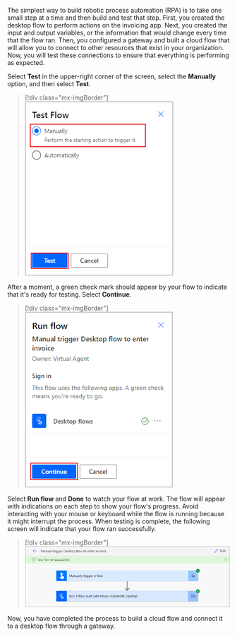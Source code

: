 The simplest way to build robotic process automation (RPA) is to take one small step at a time and then build and test that step. First, you created the desktop flow to perform actions on the invoicing app. Next, you created the input and output variables, or the information that would change every time that the flow ran. Then, you configured a gateway and built a cloud flow that will allow you to connect to other resources that exist in your organization. Now, you will test these connections to ensure that everything is performing as expected.

Select **Test** in the upper-right corner of the screen, select the **Manually** option, and then select **Test**.

> [!div class="mx-imgBorder"]
> [![Screenshot of the Manually option selected for Test Flow.](../media/test-manually.png)](../media/test-manually.png#lightbox)

After a moment, a green check mark should appear by your flow to indicate that it's ready for testing. Select **Continue**.

> [!div class="mx-imgBorder"]
> [![Screenshot of the Continue button on the Run flow window.](../media/continue.png)](../media/continue.png#lightbox)

Select **Run flow** and **Done** to watch your flow at work. The flow will appear with indications on each step to show your flow's progress. Avoid interacting with your mouse or keyboard while the flow is running because it might interrupt the process. When testing is complete, the following screen will indicate that your flow ran successfully.

> [!div class="mx-imgBorder"]
> [![Screenshot of the successful flow message.](../media/success.png)](../media/success.png#lightbox)

Now, you have completed the process to build a cloud flow and connect it to a desktop flow through a gateway.
